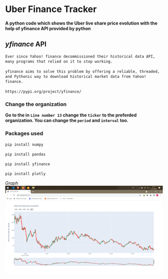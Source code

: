 # Uber Finance Tracker

__A python code which shows the Uber live share price evolution with the help of yfinance API provided by python__

## *yfinance* API
    Ever since Yahoo! finance decommissioned their historical data API, many programs that relied on it to stop working.

    yfinance aims to solve this problem by offering a reliable, threaded, and Pythonic way to download historical market data from Yahoo! finance.
    
    https://pypi.org/project/yfinance/

### Change the organization
__Go to the in `Line number 13` change the `ticker` to the preferded organization. You can change the `period` and `interval` too.__


### Packages used
    
 `pip install numpy `

 `pip install pandas`
 
 `pip install yfinance`
 
 `pip install plotly`

*Graph*
![](Graph.png)
